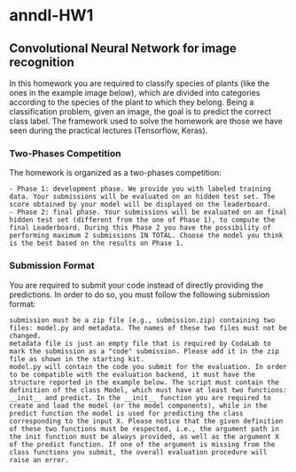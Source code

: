 # anndl-HW1
## Convolutional Neural Network for image recognition  
In this homework you are required to classify species of plants (like the ones in the example image below), which are divided into categories according to the species of the plant to which they belong. Being a classification problem, given an image, the goal is to predict the correct class label.
The framework used to solve the homework are those we have seen during the practical lectures (Tensorflow, Keras).  
### Two-Phases Competition
The homework is organized as a two-phases competition:

    - Phase 1: development phase. We provide you with labeled training data. Your submissions will be evaluated on an hidden test set. The score obtained by your model will be displayed on the leaderboard.  
    - Phase 2: final phase. Your submissions will be evaluated on an final hidden test set (different from the one of Phase 1), to compute the final Leaderboard. During this Phase 2 you have the possibility of performing maximum 2 submissions IN TOTAL. Choose the model you think is the best based on the results on Phase 1.  

### Submission Format

You are required to submit your code instead of directly providing the predictions. In order to do so, you must follow the following submission format:

    submission must be a zip file (e.g., submission.zip) containing two files: model.py and metadata. The names of these two files must not be changed. 
    metadata file is just an empty file that is required by CodaLab to mark the submission as a "code" submission. Please add it in the zip file as shown in the starting kit.
    model.py will contain the code you submit for the evaluation. In order to be compatible with the evaluation backend, it must have the structure reported in the example below. The script must contain the definition of the class Model, which must have at least two functions: __init__ and predict. In the __init__ function you are required to create and load the model (or the model components), while in the predict function the model is used for predicting the class corresponding to the input X. Please notice that the given definition of these two functions must be respected, i.e., the argument path in the init function must be always provided, as well as the argument X of the predict function. If one of the argument is missing from the class functions you submit, the overall evaluation procedure will raise an error. 
